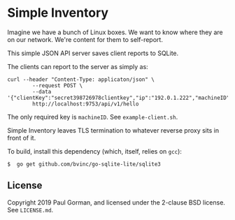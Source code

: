 Simple Inventory
========================================

Imagine we have a bunch of Linux boxes.
We want to know where they are on our network.
We're content for them to self-report.

This simple JSON API server saves client reports to SQLite.

The clients can report to the server as simply as:

```
curl --header "Content-Type: applicaton/json" \
        --request POST \
        --data '{"clientKey":"secret398726978clientkey","ip":"192.0.1.222","machineID":"x2:01:ab:23:cd:45:ef:67"}'
        http://localhost:9753/api/v1/hello
```

The only required key is `machineID`.
See `example-client.sh`.

Simple Inventory leaves TLS termination to whatever reverse proxy sits in front of it.

To build, install this dependency (which, itself, relies on `gcc`):

```
$  go get github.com/bvinc/go-sqlite-lite/sqlite3
```


License
----------------------------------------

Copyright 2019 Paul Gorman, and licensed under the 2-clause BSD license.
See `LICENSE.md`.
